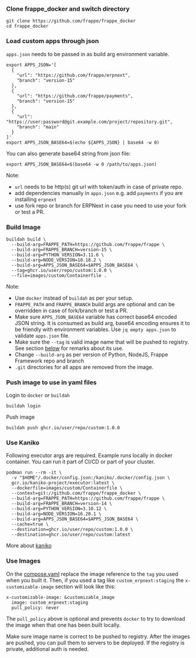 ### Clone frappe_docker and switch directory

```shell
git clone https://github.com/frappe/frappe_docker
cd frappe_docker
```

### Load custom apps through json

`apps.json` needs to be passed in as build arg environment variable.

```shell
export APPS_JSON='[
  {
    "url": "https://github.com/frappe/erpnext",
    "branch": "version-15"
  },
  {
    "url": "https://github.com/frappe/payments",
    "branch": "version-15"
  },
  {
    "url": "https://user:password@git.example.com/project/repository.git",
    "branch": "main"
  }
]'
export APPS_JSON_BASE64=$(echo ${APPS_JSON} | base64 -w 0)
```

You can also generate base64 string from json file:

```shell
export APPS_JSON_BASE64=$(base64 -w 0 /path/to/apps.json)
```

Note:

- `url` needs to be http(s) git url with token/auth in case of private repo.
- add dependencies manually in `apps.json` e.g. add `payments` if you are installing `erpnext`
- use fork repo or branch for ERPNext in case you need to use your fork or test a PR.

### Build Image

```shell
buildah build \
  --build-arg=FRAPPE_PATH=https://github.com/frappe/frappe \
  --build-arg=FRAPPE_BRANCH=version-15 \
  --build-arg=PYTHON_VERSION=3.11.6 \
  --build-arg=NODE_VERSION=18.18.2 \
  --build-arg=APPS_JSON_BASE64=$APPS_JSON_BASE64 \
  --tag=ghcr.io/user/repo/custom:1.0.0 \
  --file=images/custom/Containerfile .
```

Note:

- Use `docker` instead of `buildah` as per your setup.
- `FRAPPE_PATH` and `FRAPPE_BRANCH` build args are optional and can be overridden in case of fork/branch or test a PR.
- Make sure `APPS_JSON_BASE64` variable has correct base64 encoded JSON string. It is consumed as build arg, base64 encoding ensures it to be friendly with environment variables. Use `jq empty apps.json` to validate `apps.json` file.
- Make sure the `--tag` is valid image name that will be pushed to registry. See section [below](#use-images) for remarks about its use.
- Change `--build-arg` as per version of Python, NodeJS, Frappe Framework repo and branch
- `.git` directories for all apps are removed from the image.

### Push image to use in yaml files

Login to `docker` or `buildah`

```shell
buildah login
```

Push image

```shell
buildah push ghcr.io/user/repo/custom:1.0.0
```

### Use Kaniko

Following executor args are required. Example runs locally in docker container.
You can run it part of CI/CD or part of your cluster.

```shell
podman run --rm -it \
  -v "$HOME"/.docker/config.json:/kaniko/.docker/config.json \
  gcr.io/kaniko-project/executor:latest \
  --dockerfile=images/custom/Containerfile \
  --context=git://github.com/frappe/frappe_docker \
  --build-arg=FRAPPE_PATH=https://github.com/frappe/frappe \
  --build-arg=FRAPPE_BRANCH=version-14 \
  --build-arg=PYTHON_VERSION=3.10.12 \
  --build-arg=NODE_VERSION=16.20.1 \
  --build-arg=APPS_JSON_BASE64=$APPS_JSON_BASE64 \
  --cache=true \
  --destination=ghcr.io/user/repo/custom:1.0.0 \
  --destination=ghcr.io/user/repo/custom:latest
```

More about [kaniko](https://github.com/GoogleContainerTools/kaniko)

### Use Images

On the [compose.yaml](../compose.yaml) replace the image reference to the `tag` you used when you built it. Then, if you used a tag like `custom_erpnext:staging` the `x-customizable-image` section will look like this:

```
x-customizable-image: &customizable_image
  image: custom_erpnext:staging
  pull_policy: never
```

The `pull_policy` above is optional and prevents `docker` to try to download the image when that one has been built locally.

Make sure image name is correct to be pushed to registry. After the images are pushed, you can pull them to servers to be deployed. If the registry is private, additional auth is needed.

